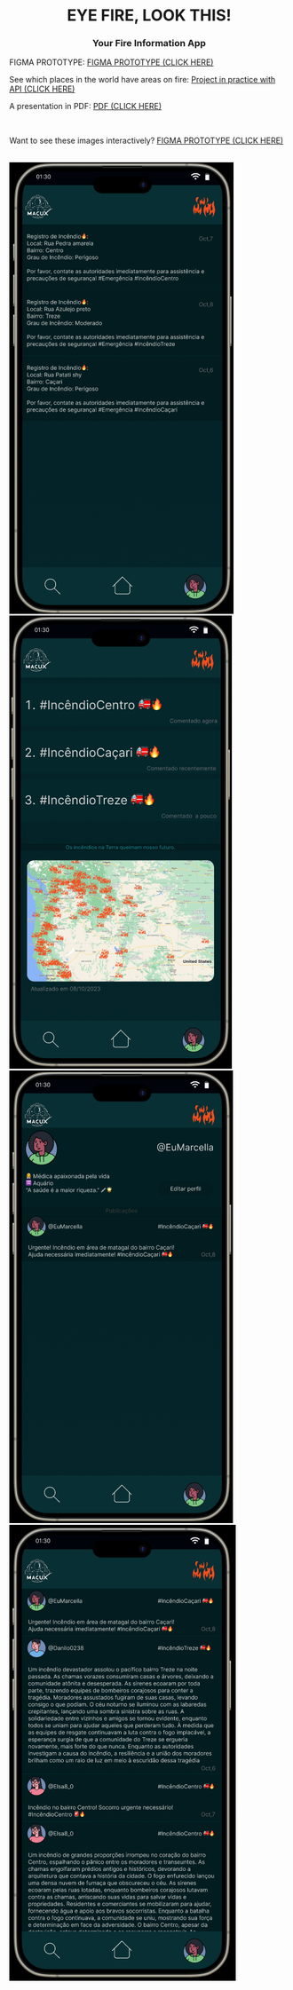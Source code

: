 <h1 align="center">EYE FIRE, LOOK THIS!</h1>
<h3 align="center">Your Fire Information App</h3>

<p>FIGMA PROTOTYPE: <a target="_blank" href="https://www.figma.com/proto/I9dH8Y6R8r3TDMuvGHD7U2/Untitled?type=design&node-id=2-74&t=iHWN5zoYnaM7Gpo3-1&scaling=scale-down&page-id=0%3A1&starting-point-node-id=2%3A74&mode=design">FIGMA PROTOTYPE (CLICK HERE)</a> </p>
<p>See which places in the world have areas on fire: <a href="https://eyefire-webapp.vercel.app">Project in practice with API (CLICK HERE)</a> </p>

<p>A presentation in PDF: <a href="NASA_Space_Apps_2023_-_MacuX_-_EyeFire (3).pdf">PDF (CLICK HERE)</a></p>

</br>
<p>Want to see these images interactively? <a target="_blank" href="https://www.figma.com/proto/I9dH8Y6R8r3TDMuvGHD7U2/Untitled?type=design&node-id=2-74&t=iHWN5zoYnaM7Gpo3-1&scaling=scale-down&page-id=0%3A1&starting-point-node-id=2%3A74&mode=design">FIGMA PROTOTYPE (CLICK HERE)</a></p>
</br>

   <img src="./image-4.png">
   <img src="./image-3.png">
   <img src="./image-2.png">
   <img src="./image-1.png">


